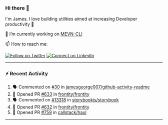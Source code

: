 ### Hi there 👋

I'm James. I love building utilities aimed at increasing Developer productivity :raised_hands: 

🔭 I’m currently working on [MEVN-CLI](https://github.com/madlabsinc/mevn-cli)

📫 How to reach me:

[![Follow on Twitter](https://img.shields.io/badge/--twitter?label=Twitter&logo=Twitter&style=social)](https://twitter.com/james_madhacks) [![Connect on LinkedIn](https://img.shields.io/badge/--linkedin?label=LinkedIn&logo=LinkedIn&style=social)](https://www.linkedin.com/in/jamesgeorge007)

---

### :zap: Recent Activity

<!--START_SECTION:activity-->
1. 🗣 Commented on [#30](https://github.com/jamesgeorge007/github-activity-readme/issues/30) in [jamesgeorge007/github-activity-readme](https://github.com/jamesgeorge007/github-activity-readme)
2. 💪 Opened PR [#633](https://github.com/frontity/frontity/pull/633) in [frontity/frontity](https://github.com/frontity/frontity)
3. 🗣 Commented on [#13318](https://github.com/storybookjs/storybook/issues/13318) in [storybookjs/storybook](https://github.com/storybookjs/storybook)
4. 💪 Opened PR [#632](https://github.com/frontity/frontity/pull/632) in [frontity/frontity](https://github.com/frontity/frontity)
5. 💪 Opened PR [#759](https://github.com/callstack/haul/pull/759) in [callstack/haul](https://github.com/callstack/haul)
<!--END_SECTION:activity-->

---

<!--
**jamesgeorge007/jamesgeorge007** is a ✨ _special_ ✨ repository because its `README.md` (this file) appears on your GitHub profile.

Here are some ideas to get you started:

- 🌱 I’m currently learning ...
- 👯 I’m looking to collaborate on ...
- 🤔 I’m looking for help with ...
- 💬 Ask me about ...
- 😄 Pronouns: ...
- ⚡ Fun fact: ...
-->
